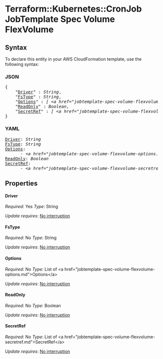 # Terraform::Kubernetes::CronJob JobTemplate Spec Volume FlexVolume

## Syntax

To declare this entity in your AWS CloudFormation template, use the following syntax:

### JSON

<pre>
{
    "<a href="#driver" title="Driver">Driver</a>" : <i>String</i>,
    "<a href="#fstype" title="FsType">FsType</a>" : <i>String</i>,
    "<a href="#options" title="Options">Options</a>" : <i>[ &lt;a href=&#34;jobtemplate-spec-volume-flexvolume-options.md&#34;&gt;Options&lt;/a&gt;, ... ]</i>,
    "<a href="#readonly" title="ReadOnly">ReadOnly</a>" : <i>Boolean</i>,
    "<a href="#secretref" title="SecretRef">SecretRef</a>" : <i>[ &lt;a href=&#34;jobtemplate-spec-volume-flexvolume-secretref.md&#34;&gt;SecretRef&lt;/a&gt;, ... ]</i>
}
</pre>

### YAML

<pre>
<a href="#driver" title="Driver">Driver</a>: <i>String</i>
<a href="#fstype" title="FsType">FsType</a>: <i>String</i>
<a href="#options" title="Options">Options</a>: <i>
      - &lt;a href=&#34;jobtemplate-spec-volume-flexvolume-options.md&#34;&gt;Options&lt;/a&gt;</i>
<a href="#readonly" title="ReadOnly">ReadOnly</a>: <i>Boolean</i>
<a href="#secretref" title="SecretRef">SecretRef</a>: <i>
      - &lt;a href=&#34;jobtemplate-spec-volume-flexvolume-secretref.md&#34;&gt;SecretRef&lt;/a&gt;</i>
</pre>

## Properties

#### Driver

_Required_: Yes
_Type_: String

_Update requires_: [No interruption](https://docs.aws.amazon.com/AWSCloudFormation/latest/UserGuide/using-cfn-updating-stacks-update-behaviors.html#update-no-interrupt)

#### FsType

_Required_: No
_Type_: String

_Update requires_: [No interruption](https://docs.aws.amazon.com/AWSCloudFormation/latest/UserGuide/using-cfn-updating-stacks-update-behaviors.html#update-no-interrupt)

#### Options

_Required_: No
_Type_: List of &lt;a href=&#34;jobtemplate-spec-volume-flexvolume-options.md&#34;&gt;Options&lt;/a&gt;

_Update requires_: [No interruption](https://docs.aws.amazon.com/AWSCloudFormation/latest/UserGuide/using-cfn-updating-stacks-update-behaviors.html#update-no-interrupt)

#### ReadOnly

_Required_: No
_Type_: Boolean

_Update requires_: [No interruption](https://docs.aws.amazon.com/AWSCloudFormation/latest/UserGuide/using-cfn-updating-stacks-update-behaviors.html#update-no-interrupt)

#### SecretRef

_Required_: No
_Type_: List of &lt;a href=&#34;jobtemplate-spec-volume-flexvolume-secretref.md&#34;&gt;SecretRef&lt;/a&gt;

_Update requires_: [No interruption](https://docs.aws.amazon.com/AWSCloudFormation/latest/UserGuide/using-cfn-updating-stacks-update-behaviors.html#update-no-interrupt)

